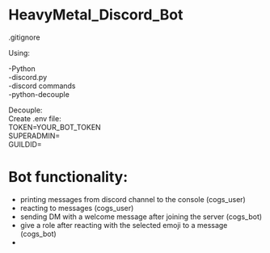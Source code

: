 # HeavyMetal_Discord_Bot

.gitignore 

Using:

-Python  
-discord.py  
-discord commands  
-python-decouple  


Decouple:  
Create .env file:  
TOKEN=YOUR_BOT_TOKEN  
SUPERADMIN=  
GUILDID=  

  
  
# Bot functionality:  
- printing messages from discord channel to the console (cogs_user)  
- reacting to messages (cogs_user)  
- sending DM with a welcome message after joining the server (cogs_bot)  
- give a role after reacting with the selected emoji to a message (cogs_bot)  
- 
